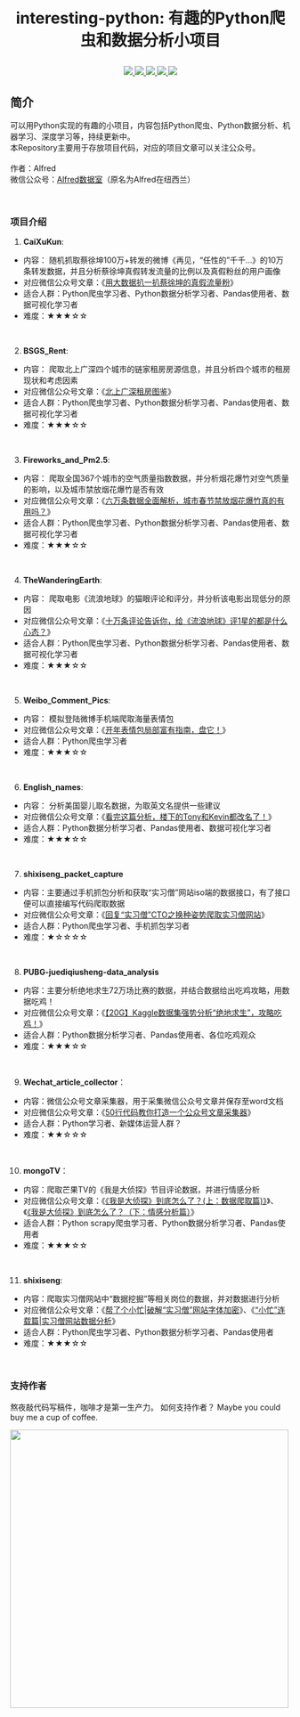 # <p align="center">interesting-python: 有趣的Python爬虫和数据分析小项目</p>

<p align="center">
    <a href="">
        <img src="https://img.shields.io/badge/状态-持续更新中-brightgreen.svg">
        </a>
    <a href="https://github.com/python/cpython">
        <img src="https://img.shields.io/badge/Python-3.6-blue.svg">
        </a>
    <a href="https://wx1.sinaimg.cn/mw690/007yVcwsgy1g03lo67ikoj30u00f0ta0.jpg">
        <img src="https://img.shields.io/static/v1.svg?label=%E5%BE%AE%E4%BF%A1%E5%85%AC%E4%BC%97%E5%8F%B7&message=Alfred%E6%95%B0%E6%8D%AE%E5%AE%A4&color=ff69b4">
        </a>
    <a href="https://github.com/Alfred1984/interesting-python">
    <img src="https://img.shields.io/github/stars/Alfred1984/interesting-python.svg?style=social">
        </a>
    <a href="https://github.com/Alfred1984/interesting-python">
    <img src="https://img.shields.io/github/forks/Alfred1984/interesting-python.svg?style=social">
        </a>
</p>



## 简介

可以用Python实现的有趣的小项目，内容包括Python爬虫、Python数据分析、机器学习、深度学习等，持续更新中。  
本Repository主要用于存放项目代码，对应的项目文章可以关注公众号。  
</br>
作者：Alfred  
微信公众号：[Alfred数据室](https://wx1.sinaimg.cn/mw690/007yVcwsgy1g03lo67ikoj30u00f0ta0.jpg)（原名为Alfred在纽西兰）

</br>

### 项目介绍
1. **CaiXuKun**:
- 内容： 随机抓取蔡徐坤100万+转发的微博《再见，“任性的”千千…》的10万条转发数据，并且分析蔡徐坤真假转发流量的比例以及真假粉丝的用户画像
- 对应微信公众号文章：《[用大数据扒一扒蔡徐坤的真假流量粉](https://mp.weixin.qq.com/s/j1kgf2RR7jssbWa7uWC-uA)》
- 适合人群：Python爬虫学习者、Python数据分析学习者、Pandas使用者、数据可视化学习者
- 难度：★★★☆☆

</br>

2. **BSGS_Rent**:
- 内容： 爬取北上广深四个城市的链家租房房源信息，并且分析四个城市的租房现状和考虑因素
- 对应微信公众号文章：《[北上广深租房图鉴](https://mp.weixin.qq.com/s/sb-g7sGmPJPIsfF23INlmQ)》
- 适合人群：Python爬虫学习者、Python数据分析学习者、Pandas使用者、数据可视化学习者
- 难度：★★★☆☆
</br>


3. **Fireworks_and_Pm2.5**:
- 内容： 爬取全国367个城市的空气质量指数数据，并分析烟花爆竹对空气质量的影响，以及城市禁放烟花爆竹是否有效
- 对应微信公众号文章：《[六万条数据全面解析，城市春节禁放烟花爆竹真的有用吗？](https://mp.weixin.qq.com/s/TO9ouZXOThiM5iOHqt0i0A)》
- 适合人群：Python爬虫学习者、Python数据分析学习者、Pandas使用者、数据可视化学习者
- 难度：★★★☆☆
</br>


4. **TheWanderingEarth**:
- 内容： 爬取电影《流浪地球》的猫眼评论和评分，并分析该电影出现低分的原因
- 对应微信公众号文章：《[十万条评论告诉你，给《流浪地球》评1星的都是什么心态？](https://mp.weixin.qq.com/s/3d_ycK0D1KfbjQJ3m7FhEQ)》
- 适合人群：Python爬虫学习者、Python数据分析学习者、Pandas使用者、数据可视化学习者
- 难度：★★★☆☆
</br>


5. **Weibo_Comment_Pics**:
- 内容： 模拟登陆微博手机端爬取海量表情包
- 对应微信公众号文章：《[开年表情包局部富有指南，盘它！](https://mp.weixin.qq.com/s/iTtVXMVdoTBxWHzEzbQH1Q)》
- 适合人群：Python爬虫学习者
- 难度：★★★☆☆
</br>

6. **English_names**: 
- 内容： 分析美国婴儿取名数据，为取英文名提供一些建议
- 对应微信公众号文章：《[看完这篇分析，楼下的Tony和Kevin都改名了！](https://mp.weixin.qq.com/s/7dGJbueO-_cLuw9d8mPUyg)》
- 适合人群：Python数据分析学习者、Pandas使用者、数据可视化学习者
- 难度：★★★☆☆
</br>

7. **shixiseng_packet_capture**
- 内容：主要通过手机抓包分析和获取“实习僧”网站iso端的数据接口，有了接口便可以直接编写代码爬取数据
- 对应微信公众号文章：《[回复“实习僧”CTO之换种姿势爬取实习僧网站](https://mp.weixin.qq.com/s/UF3SF_cpbx8PFkva7rWW3Q)》
- 适合人群：Python爬虫学习者、手机抓包学习者
- 难度：★☆☆☆☆
</br>

8. **PUBG-juediqiusheng-data_analysis**
- 内容：主要分析绝地求生72万场比赛的数据，并结合数据给出吃鸡攻略，用数据吃鸡！
- 对应微信公众号文章：《[【20G】Kaggle数据集强势分析“绝地求生”，攻略吃鸡！](https://mp.weixin.qq.com/s/FednLB6IIQFBmMYv3udm0A)》
- 适合人群：Python数据分析学习者、Pandas使用者、各位吃鸡观众
- 难度：★★★☆☆
</br>

9. **Wechat_article_collector**：
- 内容：微信公众号文章采集器，用于采集微信公众号文章并保存至word文档
- 对应微信公众号文章：《[50行代码教你打造一个公众号文章采集器](https://mp.weixin.qq.com/s/Yt4Gde2TuCWvK8pPCiZZRQ)》
- 适合人群：Python学习者、新媒体运营人群？
- 难度：★★☆☆☆
</br>

10. **mongoTV**：
- 内容：爬取芒果TV的《我是大侦探》节目评论数据，并进行情感分析
- 对应微信公众号文章：《[《我是大侦探》到底怎么了？(上：数据爬取篇)》](https://mp.weixin.qq.com/s/XmPXUIWfIJGH6AARKltEtQ)》、《[《我是大侦探》到底怎么了？（下：情感分析篇）](https://mp.weixin.qq.com/s/bm9GKl2ovB91U9_uI48Now)》
- 适合人群：Python scrapy爬虫学习者、Python数据分析学习者、Pandas使用者
- 难度：★★★☆☆
</br>

11. **shixiseng**: 
- 内容：爬取实习僧网站中“数据挖掘”等相关岗位的数据，并对数据进行分析
- 对应微信公众号文章：《[帮了个小忙|破解“实习僧”网站字体加密](https://mp.weixin.qq.com/s/e56flQKah104IVwd0VfoIQ)》、《[“小忙”连载篇|实习僧网站数据分析](https://mp.weixin.qq.com/s/FS70XOhmF2w4J3EghCzZfw)》
- 适合人群：Python爬虫学习者、Python数据分析学习者、Pandas使用者
- 难度：★★★☆☆
</br>

### 支持作者
熬夜敲代码写稿件，咖啡才是第一生产力。
如何支持作者？
Maybe you could buy me a cup of coffee.

<img src="https://github.com/Alfred1984/interesting-python/blob/master/reward.jpg" width="500" />
